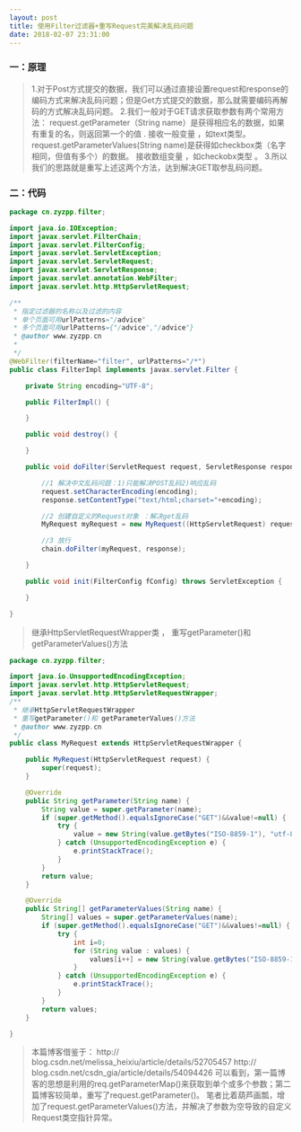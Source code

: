```yaml
---
layout: post
title: 使用Filter过滤器+重写Request完美解决乱码问题
date: 2018-02-07 23:31:00
---
```

### 一：原理

>  1.对于Post方式提交的数据，我们可以通过直接设置request和response的编码方式来解决乱码问题；但是Get方式提交的数据，那么就需要编码再解码的方式解决乱码问题。
>  2.我们一般对于GET请求获取参数有两个常用方法：   request.getParameter（String name）是获得相应名的数据，如果有重复的名，则返回第一个的值 . 接收一般变量 ，如text类型。   request.getParameterValues(String name)是获得如checkbox类（名字相同，但值有多个）的数据。 接收数组变量 ，如checkobx类型 。
>  3.所以我们的思路就是重写上述这两个方法，达到解决GET取参乱码问题。

### 二：代码

```java
package cn.zyzpp.filter;

import java.io.IOException;
import javax.servlet.FilterChain;
import javax.servlet.FilterConfig;
import javax.servlet.ServletException;
import javax.servlet.ServletRequest;
import javax.servlet.ServletResponse;
import javax.servlet.annotation.WebFilter;
import javax.servlet.http.HttpServletRequest;

/**
 * 指定过滤器的名称以及过滤的内容
 * 单个页面可用urlPatterns="/advice"
 * 多个页面可用urlPatterns={"/advice","/advice"}
 * @author www.zyzpp.cn
 *
 */
@WebFilter(filterName="filter", urlPatterns="/*")
public class FilterImpl implements javax.servlet.Filter {

    private String encoding="UTF-8";

    public FilterImpl() {

    }

    public void destroy() {

    }

    public void doFilter(ServletRequest request, ServletResponse response, FilterChain chain) throws IOException, ServletException {   

        //1 解决中文乱码问题：1)只能解决POST乱码2)响应乱码
        request.setCharacterEncoding(encoding);
        response.setContentType("text/html;charset="+encoding);  

        //2 创建自定义的Request对象 ：解决get乱码
        MyRequest myRequest = new MyRequest((HttpServletRequest) request);  

        //3 放行  
        chain.doFilter(myRequest, response);  

    }

    public void init(FilterConfig fConfig) throws ServletException {

    }

}
```

> 继承HttpServletRequestWrapper类 ， 重写getParameter()和 getParameterValues()方法

```java
package cn.zyzpp.filter;

import java.io.UnsupportedEncodingException;
import javax.servlet.http.HttpServletRequest;
import javax.servlet.http.HttpServletRequestWrapper;
/**
 * 继承HttpServletRequestWrapper
 * 重写getParameter()和 getParameterValues()方法
 * @author www.zyzpp.cn
 */
public class MyRequest extends HttpServletRequestWrapper {

    public MyRequest(HttpServletRequest request) {
        super(request);
    }

    @Override
    public String getParameter(String name) {
        String value = super.getParameter(name);
        if (super.getMethod().equalsIgnoreCase("GET")&&value!=null) {
            try {
                value = new String(value.getBytes("ISO-8859-1"), "utf-8");
            } catch (UnsupportedEncodingException e) {
                e.printStackTrace();
            }
        }
        return value;
    }

    @Override
    public String[] getParameterValues(String name) {
        String[] values = super.getParameterValues(name);
        if (super.getMethod().equalsIgnoreCase("GET")&&values!=null) {
            try {
                int i=0;
                for (String value : values) {
                    values[i++] = new String(value.getBytes("ISO-8859-1"), "utf-8");
                }   
            } catch (UnsupportedEncodingException e) {
                e.printStackTrace();
            }
        }
        return values;
    }

}
```

>  本篇博客借鉴于： 
>  http:// blog.csdn.net/melissa_heixiu/article/details/52705457 
>  http:// blog.csdn.net/csdn_gia/article/details/54094426 
>  可以看到，第一篇博客的思想是利用的req.getParameterMap()来获取到单个或多个参数；第二篇博客较简单，重写了request.getParameter()。 
>  笔者比着葫芦画瓢，增加了request.getParameterValues()方法，并解决了参数为空导致的自定义Request类空指针异常。
